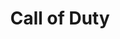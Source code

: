 ---
ee_id: '4379'
site: '1'
type: '2'
long_id: 2017-001 Call of Duty
url: 2017-001-call-of-duty
title: Call of Duty
year: '2017'
medium: Foam pool noodles, power strip, LED USB cable, USB wristband, Call of Duty
  wristband, wire wraps, wire organizers, socks
commission:
add_credit:
dims: Dimensions variable
pitch: Webmaster pool noodle.&nbsp;
ps: The work that started the trade that started Olia&nbsp;
live_url:
related:
youtube:
imgs: call-of-duty-2017-001-full-database-er-1-1749.jpg
subheading:
year2: '2017'
download:
add_credits:
related_code:
layout: things-i-made
---